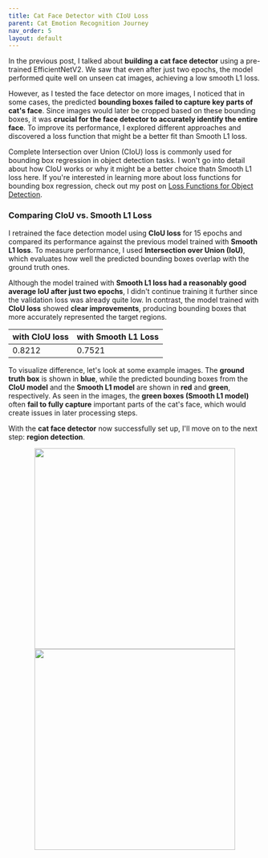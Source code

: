 ```yaml
---
title: Cat Face Detector with CIoU Loss
parent: Cat Emotion Recognition Journey
nav_order: 5
layout: default
---
```


In the previous post, I talked about **building a cat face detector** using a pre-trained EfficientNetV2. We saw that even after just two epochs, the model performed quite well on unseen cat images, achieving a low smooth L1 loss. 

However, as I tested the face detector on more images, I noticed that in some cases, the predicted **bounding boxes failed to capture key parts of cat's face**. Since images would later be cropped based on these bounding boxes, it was **crucial for the face detector to accurately identify the entire face**. To improve its performance, I explored different approaches and discovered a loss function that might be a better fit than Smooth L1 loss.

Complete Intersection over Union (CIoU) loss is commonly used for bounding box regression in object detection tasks. I won't go into detail about how CIoU works or why it might be a better choice thatn Smooth L1 loss here. If you're interested in learning more about loss functions for bounding box regression, check out my post on [Loss Functions for Object Detection](https://seyong2.github.io/portfolio/docs/data-science/computer-vision/iou-losses.html). 

### Comparing CIoU vs. Smooth L1 Loss

I retrained the face detection model using **CIoU loss** for 15 epochs and compared its performance against the previous model trained with **Smooth L1 loss**. To measure performance, I used **Intersection over Union (IoU)**, which evaluates how well the predicted bounding boxes overlap with the ground truth ones. 

Although the model trained with **Smooth L1 loss had a reasonably good average IoU after just two epochs**, I didn't continue training it further since the validation loss was already quite low. In contrast, the model trained with **CIoU loss** showed **clear improvements**, producing bounding boxes that more accurately represented the target regions.

| with CIoU loss  | with Smooth L1 Loss |
| ------------- | ------------- |
| 0.8212  | 0.7521  |

To visualize difference, let's look at some example images. The **ground truth box** is shown in **blue**, while the predicted bounding boxes from the **CIoU model** and the **Smooth L1 model** are shown in **red** and **green**, respectively. As seen in the images, the **green boxes (Smooth L1 model)** often **fail to fully capture** important parts of the cat's face, which would create issues in later processing steps.

With the **cat face detector** now successfully set up, I'll move on to the next step: **region detection**.

<p align="center">
  <img src="https://github.com/user-attachments/assets/ac94002b-5403-42e2-a74a-e4a73b41d8a3" width="400">
  <img src="https://github.com/user-attachments/assets/064a93da-336a-4389-bf98-7c6b85090d66" width="400">
</p>
